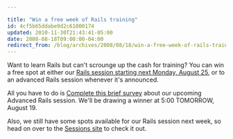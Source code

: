 ```yaml
---

title: "Win a free week of Rails training"
id: 4cf5b65ddabe9d2c61000174
updated: 2010-11-30T21:43:41-05:00
date: 2008-08-18T09:00:00-04:00
redirect_from: /blog/archives/2008/08/18/win-a-free-week-of-rails-training/
---
```


Want to learn Rails but can't scrounge up the cash for training? You can win a free spot at either our [Rails session starting next Monday, August 25](http://sessions.collectiveidea.com/ruby-on-rails), or to an advanced Rails session whenever it's announced.

All you have to do is [Complete this brief survey](http://tinyurl.com/advanced-rails-survey) about our upcoming Advanced Rails session. We'll be drawing a winner at 5:00 TOMORROW, August 19.

Also, we still have some spots available for our Rails session next week, so head on over to the [Sessions site](":http://sessions.collectiveidea.com/ruby-on-rails) to check it out.
